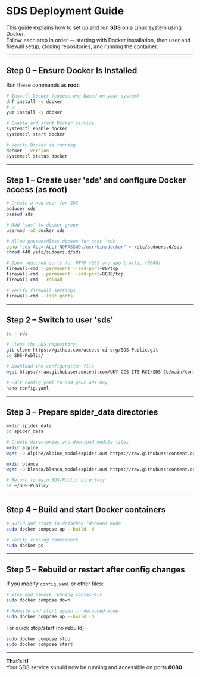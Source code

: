 # SDS Deployment Guide

This guide explains how to set up and run **SDS** on a Linux system using Docker.  
Follow each step in order — starting with Docker installation, then user and firewall setup, cloning repositories, and running the container.

---

## Step 0 – Ensure Docker Is Installed

Run these commands as **root**:

```bash
# Install Docker (choose one based on your system)
dnf install -y docker
# or
yum install -y docker

# Enable and start Docker service
systemctl enable docker
systemctl start docker

# Verify Docker is running
docker --version
systemctl status docker
```

---

## Step 1 – Create user 'sds' and configure Docker access (as root)

```bash
# Create a new user for SDS
adduser sds
passwd sds

# Add 'sds' to docker group
usermod -aG docker sds

# Allow passwordless docker for user 'sds'
echo "sds ALL=(ALL) NOPASSWD:/usr/bin/docker" > /etc/sudoers.d/sds
chmod 440 /etc/sudoers.d/sds

# Open required ports for HTTP (80) and app traffic (8080)
firewall-cmd --permanent --add-port=80/tcp
firewall-cmd --permanent --add-port=8080/tcp
firewall-cmd --reload

# Verify firewall settings
firewall-cmd --list-ports
```

---

## Step 2 – Switch to user 'sds'

```bash
su - sds

# Clone the SDS repository
git clone https://github.com/access-ci-org/SDS-Public.git
cd SDS-Public/

# Download the configuration file
wget https://raw.githubusercontent.com/UKY-CCS-ITS-RCI/SDS-CU/main/config.yaml

# Edit config.yaml to add your API key
nano config.yaml
```

---

## Step 3 – Prepare spider_data directories

```bash
mkdir spider_data
cd spider_data

# Create directories and download module files
mkdir alpine
wget -O alpine/alpine_modulespider.out https://raw.githubusercontent.com/UKY-CCS-ITS-RCI/SDS-CU/main/alpine_modulespider.out

mkdir blanca
wget -O blanca/blanca_modulespider.out https://raw.githubusercontent.com/UKY-CCS-ITS-RCI/SDS-CU/main/blanca_modulespider.out

# Return to main SDS-Public directory
cd ~/SDS-Public/
```

---

## Step 4 – Build and start Docker containers

```bash
# Build and start in detached (daemon) mode
sudo docker compose up --build -d

# Verify running containers
sudo docker ps
```

---

## Step 5 – Rebuild or restart after config changes

If you modify `config.yaml` or other files:

```bash
# Stop and remove running containers
sudo docker compose down

# Rebuild and start again in detached mode
sudo docker compose up --build -d
```

For quick stop/start (no rebuild):

```bash
sudo docker compose stop
sudo docker compose start
```

---

**That’s it!**  
Your SDS service should now be running and accessible on ports **8080**.
